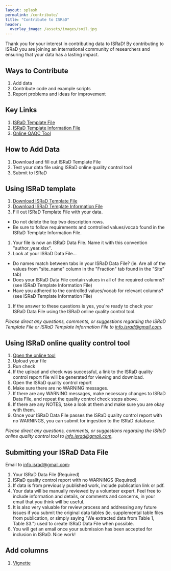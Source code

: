 ```yaml
---
layout: splash
permalink: /contribute/
title: "Contribute to ISRaD"
header:
  overlay_image: /assets/images/soil.jpg
---
```


Thank you for your interest in contributing data to ISRaD!
By contributing to ISRaD you are joining an international community of researchers and ensuring that your data has a lasting impact.

## Ways to Contribute

1. Add data
1. Contribute code and example scripts 
1. Report problems and ideas for improvement

## Key Links

1. [ISRaD Template File](https://github.com/International-Soil-Radiocarbon-Database/ISRaD/raw/master/inst/extdata/ISRaD_Master_Template.xlsx) 
1. [ISRaD Template Information File](https://github.com/International-Soil-Radiocarbon-Database/ISRaD/raw/master/inst/extdata/ISRaD_Template_Info.xlsx)
1. [Online QAQC Tool](https://international-soil-radiocarbon-database.ocpu.io/ISRaD/www/)

## How to Add Data

1. Download and fill out ISRaD Template File 
1. Test your data file using ISRaD online quality control tool 
1. Submit to ISRaD

## Using ISRaD template

1. [Download ISRaD Template File](https://github.com/International-Soil-Radiocarbon-Database/ISRaD/raw/master/inst/extdata/ISRaD_Master_Template.xlsx) 
1. [Download ISRaD Template Information File](https://github.com/International-Soil-Radiocarbon-Database/ISRaD/raw/master/inst/extdata/ISRaD_Template_Info.xlsx)
1. Fill out ISRaD Template File with your data. 
* Do not delete the top two description rows. 
* Be sure to follow requirements and controlled values/vocab found in the ISRaD Template Information File. 
1. Your file is now an ISRaD Data File. Name it with this convention "author_year.xlsx".
1. Look at your ISRaD Data File...
* Do names match between tabs in your ISRaD Data File? (ie. Are all of the values from "site_name" column in the "Fraction" tab found in the "Site" tab)
* Does your ISRaD Data File contain values in all of the required columns? (see ISRaD Template Information File)
* Have you adhered to the controlled values/vocab for relevant columns? (see ISRaD Template Information File)
1. If the answer to these questions is yes, you're ready to check your ISRaD Data File using the ISRaD online quality control tool.

*Please direct any questions, comments, or suggestions regarding the ISRaD Template File or ISRaD Template Information File to info.israd@gmail.com.*

## Using ISRaD online quality control tool

1. <a href="https://international-soil-radiocarbon-database.ocpu.io/ISRaD/www/" target="_blank"> Open the online tool</a>
1. Upload your file
1. Run check
1. If the upload and check was successful, a link to the ISRaD quality control report file will be generated for viewing and download.
1. Open the ISRaD quality control report
1. Make sure there are no WARNING messages.
1. If there are any WARNING messages, make necessary changes to ISRaD Data File, and repeat the quality control check steps above.
1. If there are any NOTES, take a look at them and make sure you are okay with them. 
1. Once your ISRaD Data File passes the ISRaD quality control report with no WARNINGS, you can submit for ingestion to the ISRaD database.

*Please direct any questions, comments, or suggestions regarding the ISRaD online quality control tool to info.israd@gmail.com.*

## Submitting your ISRaD Data File

Email to info.israd@gmail.com:
1. Your ISRaD Data File (Required)
1. ISRaD quality control report with no WARNINGS (Required)
1. If data is from previously published work, include publication link or pdf. 
1. Your data will be manually reviewed by a volunteer expert. Feel free to include information and details, or comments and concerns, in your email that you think will be useful. 
1. It is also very valuable for review process and addressing any future issues if you submit the original data tables (ie. supplemental table files from publication, or simply saying "We extracted data from Table 1, Table S3.") used to create ISRaD Data File when possible.  
1. You will get an email once your submission has been accepted for inclusion in ISRaD. Nice work!


## Add columns
1. [Vignette](https://github.com/International-Soil-Radiocarbon-Database/ISRaD/raw/dev/vignettes/Untitled.nb.hmtl)
